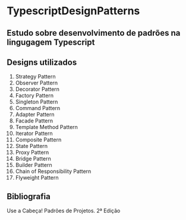 # TypescriptDesignPatterns

## Estudo sobre desenvolvimento de padrões na lingugagem Typescript

## Designs utilizados

1. Strategy Pattern
2. Observer Pattern
3. Decorator Pattern
4. Factory Pattern
5. Singleton Pattern
6. Command Pattern
7. Adapter Pattern
8. Facade Pattern
9. Template Method Pattern
10. Iterator Pattern
11. Composite Pattern
12. State Pattern
13. Proxy Pattern
14. Bridge Pattern
15. Builder Pattern
16. Chain of Responsibility Pattern
17. Flyweight Pattern


## Bibliografia

Use a Cabeça! Padrões de Projetos. 2ª Edição
